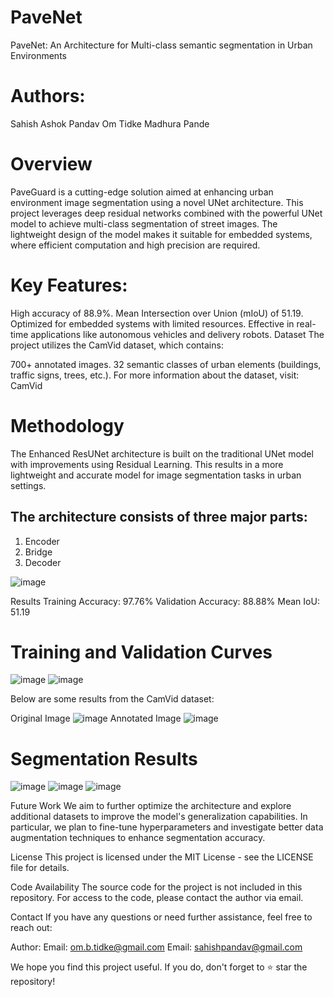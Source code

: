 # PaveNet
PaveNet: An Architecture for Multi-class semantic segmentation in Urban Environments

# Authors:
Sahish Ashok Pandav
Om Tidke
Madhura Pande


# Overview
PaveGuard is a cutting-edge solution aimed at enhancing urban environment image segmentation using a novel UNet architecture. This project leverages deep residual networks combined with the powerful UNet model to achieve multi-class segmentation of street images. The lightweight design of the model makes it suitable for embedded systems, where efficient computation and high precision are required.

# Key Features:
High accuracy of 88.9%.
Mean Intersection over Union (mIoU) of 51.19.
Optimized for embedded systems with limited resources.
Effective in real-time applications like autonomous vehicles and delivery robots.
Dataset
The project utilizes the CamVid dataset, which contains:

700+ annotated images.
32 semantic classes of urban elements (buildings, traffic signs, trees, etc.).
For more information about the dataset, visit: CamVid

# Methodology
The Enhanced ResUNet architecture is built on the traditional UNet model with improvements using Residual Learning. This results in a more lightweight and accurate model for image segmentation tasks in urban settings.

## The architecture consists of three major parts:

1. Encoder
2. Bridge
3. Decoder

![image](https://github.com/user-attachments/assets/a4337bd7-dc96-4644-a72d-53fb20bc337b)

Results
Training Accuracy: 97.76%
Validation Accuracy: 88.88%
Mean IoU: 51.19

# Training and Validation Curves
![image](https://github.com/user-attachments/assets/ee6bb58d-ed4a-4055-8710-ab4be642a607)
![image](https://github.com/user-attachments/assets/f4939858-14e2-4ca5-aa2e-bd340c4fcf55)

Below are some results from the CamVid dataset:


Original Image
![image](https://github.com/user-attachments/assets/fe645f97-e583-47a3-abbc-bde60b04179a)
Annotated Image
![image](https://github.com/user-attachments/assets/bb8fd3f9-d356-44a3-a44e-6a47171854c9)


# Segmentation Results
![image](https://github.com/user-attachments/assets/e9350a54-5a7a-4695-b7cf-60a655d0ca96)
![image](https://github.com/user-attachments/assets/c382e89a-771c-4ac2-b86a-887e4261801c)
![image](https://github.com/user-attachments/assets/6ba0f43b-3838-416b-8bb5-4274141c505b)

Future Work
We aim to further optimize the architecture and explore additional datasets to improve the model's generalization capabilities. In particular, we plan to fine-tune hyperparameters and investigate better data augmentation techniques to enhance segmentation accuracy.

License
This project is licensed under the MIT License - see the LICENSE file for details.

Code Availability
The source code for the project is not included in this repository. For access to the code, please contact the author via email.

Contact
If you have any questions or need further assistance, feel free to reach out:

Author:
Email: om.b.tidke@gmail.com
Email: sahishpandav@gmail.com

We hope you find this project useful. If you do, don't forget to ⭐ star the repository!

